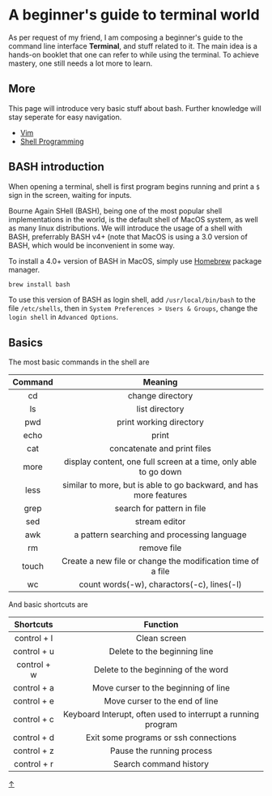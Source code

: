 # A beginner's guide to terminal world

As per request of my friend, I am composing a beginner's guide to the command line interface **Terminal**, and stuff related to it. The main idea is a hands-on booklet that one can refer to while using the terminal. To achieve mastery, one still needs a lot more to learn.

## More

This page will introduce very basic stuff about bash. 
Further knowledge will stay seperate for easy navigation.

* [Vim](vim/vim.md)
* [Shell Programming](shell_programming/shell_programming.md)

## BASH introduction

When opening a terminal, shell is first program begins running and print a `$ ` sign in the screen, waiting for inputs.

Bourne Again SHell (BASH), being one of the most popular shell implementations in the world, is the default shell of MacOS system, as well as many linux distributions. We will introduce the usage of a shell with BASH, preferrably BASH v4+ (note that MacOS is using a 3.0 version of BASH, which would be inconvenient in some way.

To install a 4.0+ version of BASH in MacOS, simply use [Homebrew](https://brew.sh) package manager.
```bash
brew install bash
```
To use this version of BASH as login shell, add `/usr/local/bin/bash` to the file `/etc/shells`, then in `System Preferences > Users & Groups`, change the `login shell` in `Advanced Options`.

## Basics

The most basic commands in the shell are

| Command |                               Meaning                              |
|:-------:|:------------------------------------------------------------------:|
|    cd   |                          change directory                          |
|    ls   |                           list directory                           |
|   pwd   |                       print working directory                      |
|   echo  |                                print                               |
|   cat   |                     concatenate and print files                    |
|   more  |  display content, one full screen at a time, only able to go down  |
|   less  | similar to more, but is able to go backward, and has more features |
|   grep  |                     search for pattern in file                     |
|   sed   |                            stream editor                           |
|   awk   |             a pattern searching and processing language            |
|    rm   |                             remove file                            |
|  touch  |    Create a new file or change the modification time of a file     |
|    wc   |             count words(-w), charactors(-c), lines(-l)             |

And basic shortcuts are

|   Shortcuts  |                           Function                           |
|:------------:|:------------------------------------------------------------:|
|  control + l |                         Clean screen                         |
|  control + u |                 Delete to the beginning line                 |
|  control + w |              Delete to the beginning of the word             |
|  control + a |             Move curser to the beginning of line             |
|  control + e |                Move curser to the end of line                |
|  control + c | Keyboard Interupt, often used to interrupt a running program |
|  control + d |             Exit some programs or ssh connections            |
|  control + z |                   Pause the running process                  |
|  control + r |                    Search command history                    |


[↑](#a-beginners-guide-to-terminal-world)